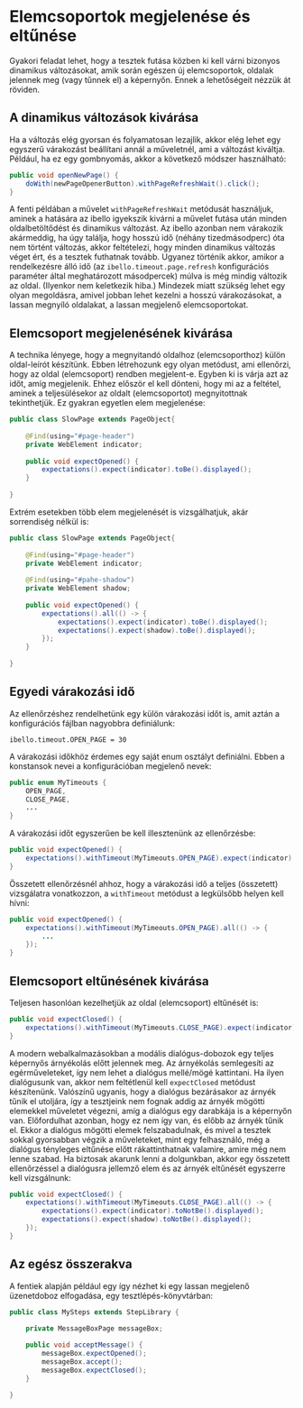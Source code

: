 # Elemcsoportok megjelenése és eltűnése

Gyakori feladat lehet, hogy a tesztek futása közben ki kell várni bizonyos dinamikus változásokat, amik során egészen új elemcsoportok, oldalak jelennek meg (vagy tűnnek el) a
képernyőn. Ennek a lehetőségeit nézzük át röviden.

## A dinamikus változások kivárása

Ha a változás elég gyorsan és folyamatosan lezajlik, akkor elég lehet egy egyszerű várakozást beállítani annál a műveletnél,
ami a változást kiváltja. Például, ha ez egy gombnyomás, akkor a következő módszer használható:

```java
public void openNewPage() {
	doWith(newPageOpenerButton).withPageRefreshWait().click();
}
```

A fenti példában a művelet `withPageRefreshWait` metódusát használjuk, aminek a hatására az ibello igyekszik kivárni a művelet futása után minden oldalbetöltődést és
dinamikus változást. Az ibello azonban nem várakozik akármeddig, ha úgy találja, hogy hosszú idő (néhány tizedmásodperc) óta nem történt változás, akkor feltételezi,
hogy minden dinamikus változás véget ért, és a tesztek futhatnak tovább. Ugyanez történik akkor, amikor a rendelkezésre álló idő (az `ibello.timeout.page.refresh`
konfigurációs paraméter által meghatározott másodpercek) múlva is még mindig változik az oldal. (Ilyenkor nem keletkezik hiba.) Mindezek miatt szükség lehet egy olyan
megoldásra, amivel jobban lehet kezelni a hosszú várakozásokat, a lassan megnyíló oldalakat, a lassan megjelenő elemcsoportokat.

## Elemcsoport megjelenésének kivárása

A technika lényege, hogy a megnyitandó oldalhoz (elemcsoporthoz) külön oldal-leírót készítünk. Ebben létrehozunk egy olyan metódust, ami ellenőrzi, hogy az oldal
(elemcsoport) rendben megjelent-e. Egyben ki is várja azt az időt, amíg megjelenik. Ehhez először el kell dönteni, hogy mi az a feltétel, aminek a teljesülésekor az
oldalt (elemcsoportot) megnyitottnak tekinthetjük. Ez gyakran egyetlen elem megjelenése:

```java
public class SlowPage extends PageObject{
	
	@Find(using="#page-header")
	private WebElement indicator;
	
	public void expectOpened() {
		expectations().expect(indicator).toBe().displayed();
	}
	
}
```

Extrém esetekben több elem megjelenését is vizsgálhatjuk, akár sorrendiség nélkül is:

```java
public class SlowPage extends PageObject{
	
	@Find(using="#page-header")
	private WebElement indicator;
	
	@Find(using="#pahe-shadow")
	private WebElement shadow;
	
	public void expectOpened() {
		expectations().all(() -> {
			expectations().expect(indicator).toBe().displayed();
			expectations().expect(shadow).toBe().displayed();
		});
	}
	
}
```

## Egyedi várakozási idő

Az ellenőrzéshez rendelhetünk egy külön várakozási időt is, amit aztán a konfigurációs fájlban nagyobbra definiálunk:

```properties
ibello.timeout.OPEN_PAGE = 30
```

A várakozási időkhöz érdemes egy saját enum osztályt definiálni. Ebben a konstansok nevei a konfigurációban megjelenő nevek:

```java
public enum MyTimeouts {
	OPEN_PAGE,
	CLOSE_PAGE,
	...
}
```

A várakozási időt egyszerűen be kell illesztenünk az ellenőrzésbe:

```java
public void expectOpened() {
	expectations().withTimeout(MyTimeouts.OPEN_PAGE).expect(indicator).toBe().displayed();
}
```

Összetett ellenőrzésnél ahhoz, hogy a várakozási idő a teljes (összetett) vizsgálatra vonatkozzon, a `withTimeout` metódust a legkülsőbb helyen kell hívni:

```java
public void expectOpened() {
	expectations().withTimeout(MyTimeouts.OPEN_PAGE).all(() -> {
		...
	});
}
```

## Elemcsoport eltűnésének kivárása

Teljesen hasonlóan kezelhetjük az oldal (elemcsoport) eltűnését is:

```java
public void expectClosed() {
	expectations().withTimeout(MyTimeouts.CLOSE_PAGE).expect(indicator).toNotBe().displayed();
}
```

A modern webalkalmazásokban a modális dialógus-dobozok egy teljes képernyős árnyékolás előtt jelennek meg. Az árnyékolás semlegesíti az egérműveleteket,
így nem lehet a dialógus mellé/mögé kattintani. Ha ilyen dialógusunk van, akkor nem feltétlenül kell `expectClosed` metódust készítenünk. Valószínű ugyanis,
hogy a dialógus bezárásakor az árnyék tűnik el utoljára, így a tesztjeink nem fognak addig az árnyék mögötti elemekkel műveletet végezni, amíg a dialógus egy darabkája
is a képernyőn van. Előfordulhat azonban, hogy ez nem így van, és előbb az árnyék tűnik el. Ekkor a dialógus mögötti elemek felszabadulnak, és mivel a tesztek sokkal
gyorsabban végzik a műveleteket, mint egy felhasználó, még a dialógus tényleges eltűnése előtt rákattinthatnak valamire, amire még nem lenne szabad. Ha biztosak akarunk
lenni a dolgunkban, akkor egy összetett ellenőrzéssel a dialógusra jellemző elem és az árnyék eltűnését egyszerre kell vizsgálnunk:

```java
public void expectClosed() {
	expectations().withTimeout(MyTimeouts.CLOSE_PAGE).all(() -> {
		expectations().expect(indicator).toNotBe().displayed();
		expectations().expect(shadow).toNotBe().displayed();
	});
}

```

## Az egész összerakva

A fentiek alapján például egy így nézhet ki egy lassan megjelenő üzenetdoboz elfogadása, egy tesztlépés-könyvtárban:

```java
public class MySteps extends StepLibrary {

	private MessageBoxPage messageBox;
	
	public void acceptMessage() {
		messageBox.expectOpened();
		messageBox.accept();
		messageBox.expectClosed();
	}

}
```
